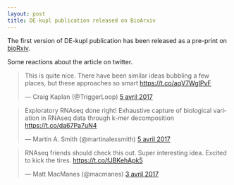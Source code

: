 ```yaml
---
layout: post
title: DE-kupl publication released on BioArxiv
---
```


The first version of DE-kupl publication has been released as a pre-print on [bioRxiv]('http://biorxiv.org/content/early/2017/03/31/122937').

Some reactions about the article on twitter.

<blockquote class="twitter-tweet" data-lang="fr"><p lang="en" dir="ltr">This is quite nice. There have been similar ideas bubbling a few places, but these approaches so smart <a href="https://t.co/aqV7WgIPvF">https://t.co/aqV7WgIPvF</a></p>&mdash; Craig Kaplan (@TriggerLoop) <a href="https://twitter.com/TriggerLoop/status/849438104666726400">5 avril 2017</a></blockquote>

<blockquote class="twitter-tweet" data-lang="fr"><p lang="en" dir="ltr">Exploratory RNAseq done right! Exhaustive capture of biological variation in RNAseq data through k-mer decomposition <a href="https://t.co/da67Pa7uN4">https://t.co/da67Pa7uN4</a></p>&mdash; Martin A. Smith (@martinalexsmith) <a href="https://twitter.com/martinalexsmith/status/849578345666822144">5 avril 2017</a></blockquote>

<blockquote class="twitter-tweet" data-lang="fr"><p lang="en" dir="ltr">RNAseq friends should check this out. Super interesting idea. Excited to kick the tires. <a href="https://t.co/fJBKehApk5">https://t.co/fJBKehApk5</a></p>&mdash; Matt MacManes (@macmanes) <a href="https://twitter.com/macmanes/status/849040541518049280">3 avril 2017</a></blockquote>


<script async src="//platform.twitter.com/widgets.js" charset="utf-8"></script>
